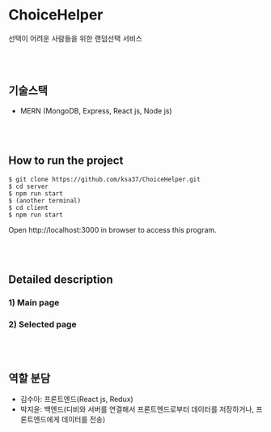 # ChoiceHelper
선택이 어려운 사람들을 위한 랜덤선택 서비스

<br/><br/>

## 기술스택
- MERN (MongoDB, Express, React js, Node js)

<br/><br/>

## How to run the project
```
$ git clone https://github.com/ksa37/ChoiceHelper.git
$ cd server
$ npm run start
$ (another terminal)
$ cd client
$ npm run start
```
Open http://localhost:3000 in browser to access this program.

<br/><br/>

## Detailed description
### 1) Main page
### 2) Selected page

<br/><br/>

## 역할 분담
- 김수아: 프론트엔드(React js, Redux)
- 박지윤: 백엔드(디비와 서버를 연결해서 프론트엔드로부터 데이터를 저장하거나, 프론트엔드에게 데이터를 전송)
